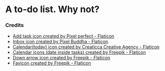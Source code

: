 # A to-do list. Why not?


### Credits
- <a href="https://www.flaticon.com/free-icons/add" title="add icons">Add task icon created by Pixel perfect - Flaticon</a>
- <a href="https://www.flaticon.com/free-icons/inbox" title="inbox icons">Inbox icon created by Pixel Buddha - Flaticon</a>
- <a href="https://www.flaticon.com/free-icons/calendar" title="calendar icons">Calendar(today) icon created by Creaticca Creative Agency - Flaticon</a>
- <a href="https://www.flaticon.com/free-icons/calendar" title="calendar icons">Calendar icons (date inside tasks) created by Freepik - Flaticon</a>
- <a href="https://www.flaticon.com/free-icons/down-arrow" title="down arrow icons">Down arrow icon created by Freepik - Flaticon</a>
- <a href="https://www.flaticon.com/free-icons/to-do-list" title="to do list icons">Favicon created by Freepik - Flaticon</a>
